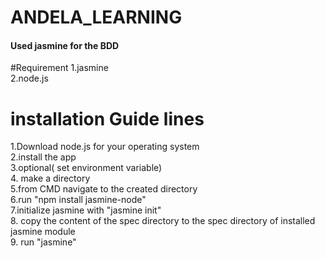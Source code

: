 # ANDELA_LEARNING

<h4> Used jasmine for the BDD </h4>
#Requirement
1.jasmine<br>
2.node.js

# installation Guide lines
1.Download node.js for your operating system <br>
2.install the app <br>
3.optional( set environment variable)<br>
4. make a directory <br>
5.from CMD navigate to the created directory<br>
6.run "npm install jasmine-node" <br>
7.initialize jasmine with "jasmine init"<br>
8. copy the content of the spec directory to the spec directory of installed jasmine module<br>
9. run "jasmine"<br>


